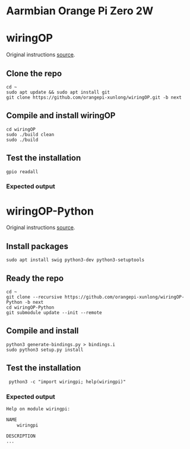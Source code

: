 # Aarmbian Orange Pi Zero 2W

# wiringOP

Original instructions [source](http://www.orangepi.org/orangepiwiki/index.php/Orange_Pi_Zero_2W#How_to_install_wiringOP).

## Clone the repo

```shell
cd ~
sudo apt update && sudo apt install git
git clone https://github.com/orangepi-xunlong/wiringOP.git -b next
```

## Compile and install wiringOP

```shell
cd wiringOP
sudo ./build clean
sudo ./build
```

## Test the installation

```shell
gpio readall
```

### Expected output

# wiringOP-Python

Original instructions [source](http://www.orangepi.org/orangepiwiki/index.php/Orange_Pi_Zero_2W#How_to_install_wiringOP).

## Install packages

```shell
sudo apt install swig python3-dev python3-setuptools
```

## Ready the repo

```shell
cd ~
git clone --recursive https://github.com/orangepi-xunlong/wiringOP-Python -b next
cd wiringOP-Python
git submodule update --init --remote
```

## Compile and install

```shell
python3 generate-bindings.py > bindings.i
sudo python3 setup.py install
```

## Test the installation

```shell
 python3 -c "import wiringpi; help(wiringpi)"
```

### Expected output

```Python
Help on module wiringpi:

NAME
    wiringpi

DESCRIPTION
...
```

